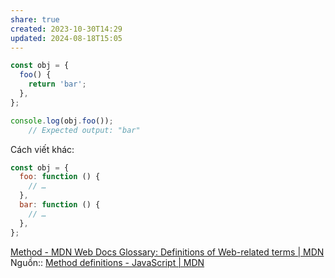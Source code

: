 ```yaml
---
share: true
created: 2023-10-30T14:29
updated: 2024-08-18T15:05
---
```

```js
const obj = {
  foo() {
    return 'bar';
  },
};

console.log(obj.foo());
	// Expected output: "bar"
```
Cách viết khác:
```js
const obj = {
  foo: function () {
    // …
  },
  bar: function () {
    // …
  },
};

```
[Method - MDN Web Docs Glossary: Definitions of Web-related terms | MDN](https://developer.mozilla.org/en-US/docs/Glossary/Method)
Nguồn:: [Method definitions - JavaScript | MDN](https://developer.mozilla.org/en-US/docs/Web/JavaScript/Reference/Functions/Method_definitions)